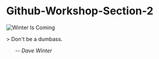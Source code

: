 # Github-Workshop-Section-2
 
![Winter Is Coming](https://www.forensicdjs.com/wp-content/uploads/2016/10/winter-is-coming.jpg)

<p align="justify">
> Don't be a dumbass.

&nbsp;&nbsp;&nbsp;&nbsp;&nbsp;&nbsp;-- *Dave Winter*
</p>

